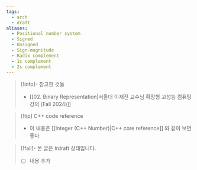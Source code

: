 ```yaml
---
tags:
  - arch
  - draft
aliases:
  - Positional number system
  - Signed
  - Unsigned
  - Sign-magnitude
  - Radix complement
  - 1s complement
  - 2s complement
---
```

> [!info]- 참고한 것들
> - [[02. Binary Representation|서울대 이재진 교수님 확장형 고성능 컴퓨팅 강의 (Fall 2024)]]

> [!tip] C++ code reference
> - 이 내용은 [[Integer (C++ Number)|C++ core reference]] 와 같이 보면 좋다.

> [!fail]- 본 글은 #draft 상태입니다.
> - [ ] 내용 추가